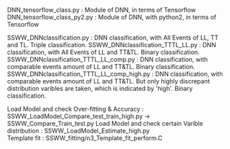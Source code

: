DNN_tensorflow_class.py : Module of DNN, in terms of Tensorflow
DNN_tensorflow_class_py2.py : Module of DNN, with python2, in terms of Tensorflow

SSWW_DNNclassification.py : DNN classification, with All Events of LL, TT and TL. Triple classification.
SSWW_DNNclassification_TTTL_LL.py : DNN classification, with All Events of LL and TT&TL. Binary classification.
SSWW_DNNclassification_TTTL_LL_comp.py : DNN classification, with comparable events amount of LL and TT&TL. Binary classification.
SSWW_DNNclassification_TTTL_LL_comp_high.py : DNN classification, with comparable events amount of LL and TT&TL. But only highly discrepant distribution varibles are taken, which is indicated by 'high'. Binary classification.

Load Model and check Over-fitting & Accuracy : SSWW_LoadModel_Compare_test_train_high.py -> SSWW_Compare_Train_test.py
Load Model and check certain Varible distribution : SSWW_LoadModel_Estimate_high.py  
Template fit : SSWW_fitting/n3_Template_fit_perform.C



